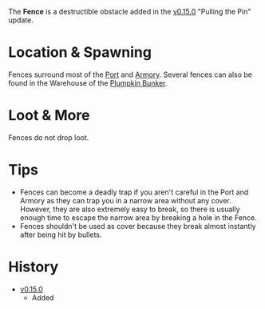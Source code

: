 The **Fence** is a destructible obstacle added in the [v0.15.0](https://github.com/HasangerGames/suroi/releases/tag/v0.15.0) "Pulling the Pin" update.

# Location & Spawning

Fences surround most of the [Port](/buildings/port) and [Armory](/buildings/armory_meta). Several fences can also be found in the Warehouse of the [Plumpkin Bunker](/buildings/plumpkin_bunker_meta).

# Loot & More

Fences do not drop loot.

# Tips

- Fences can become a deadly trap if you aren't careful in the Port and Armory as they can trap you in a narrow area without any cover. However, they are also extremely easy to break, so there is usually enough time to escape the narrow area by breaking a hole in the Fence. 
- Fences shouldn't be used as cover because they break almost instantly after being hit by bullets.

# History

- [v0.15.0](https://github.com/HasangerGames/suroi/releases/tag/v0.15.0)
  - Added